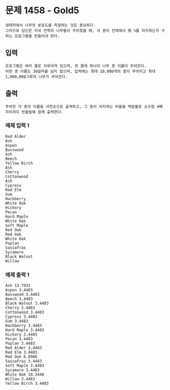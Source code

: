 # 문제 1458 - Gold5
    생태학에서 나무의 분포도를 측정하는 것은 중요하다. 
    그러므로 당신은 미국 전역의 나무들이 주어졌을 때, 각 종이 전체에서 몇 %를 차지하는지 구하는 프로그램을 만들어야 한다.

## 입력
    프로그램은 여러 줄로 이루어져 있으며, 한 줄에 하나의 나무 종 이름이 주어진다. 
    어떤 종 이름도 30글자를 넘지 않으며, 입력에는 최대 10,000개의 종이 주어지고 최대 1,000,000그루의 나무가 주어진다.

## 출력
    주어진 각 종의 이름을 사전순으로 출력하고, 그 종이 차지하는 비율을 백분율로 소수점 4째자리까지 반올림해 함께 출력한다.

### 예제 입력 1
    Red Alder
    Ash
    Aspen
    Basswood
    Ash
    Beech
    Yellow Birch
    Ash
    Cherry
    Cottonwood
    Ash
    Cypress
    Red Elm
    Gum
    Hackberry
    White Oak
    Hickory
    Pecan
    Hard Maple
    White Oak
    Soft Maple
    Red Oak
    Red Oak
    White Oak
    Poplan
    Sassafras
    Sycamore
    Black Walnut
    Willow
### 예제 출력 1
    Ash 13.7931
    Aspen 3.4483
    Basswood 3.4483
    Beech 3.4483
    Black Walnut 3.4483
    Cherry 3.4483
    Cottonwood 3.4483
    Cypress 3.4483
    Gum 3.4483
    Hackberry 3.4483
    Hard Maple 3.4483
    Hickory 3.4483
    Pecan 3.4483
    Poplan 3.4483
    Red Alder 3.4483
    Red Elm 3.4483
    Red Oak 6.8966
    Sassafras 3.4483
    Soft Maple 3.4483
    Sycamore 3.4483
    White Oak 10.3448
    Willow 3.4483
    Yellow Birch 3.4483